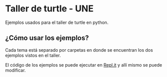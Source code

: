 # Taller de turtle - UNE

Ejemplos usados para el taller de turtle en python.

## ¿Cómo usar los ejemplos?

Cada tema está separado por carpetas en donde se encuentran los dos ejemplos vistos en el taller.

El código de los ejemplos se puede ejecutar en [Repl.it](https://repl.it/languages/python_turtle) y allí mismo se puede modificar.
